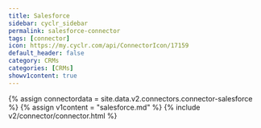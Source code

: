 ```yaml
---
title: Salesforce
sidebar: cyclr_sidebar
permalink: salesforce-connector
tags: [connector]
icon: https://my.cyclr.com/api/ConnectorIcon/17159
default_header: false
category: CRMs
categories: [CRMs]
showv1content: true
---
```

{% assign connectordata = site.data.v2.connectors.connector-salesforce %}
{% assign v1content = "salesforce.md" %}
{% include v2/connector/connector.html %}	